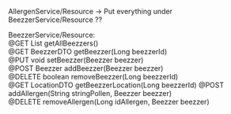 AllergenService/Resource -> Put everything under BeezzerService/Resource ??  

BeezzerService/Resource:  
@GET List<BeezzerDTO> getAllBeezzers()  
@GET BeezzerDTO getBeezzer(Long beezzerId)  
@PUT void setBeezzer(Beezzer beezzer)  
@POST Beezzer addBeezzer(Beezzer beezzer)  
@DELETE boolean removeBeezzer(Long beezzerId)  
@GET LocationDTO getBeezzerLocation(Long beezzerId)
@POST addAllergen(String stringPollen, Beezzer beezzer)  
@DELETE removeAllergen(Long idAllergen, Beezzer beezzer)    
